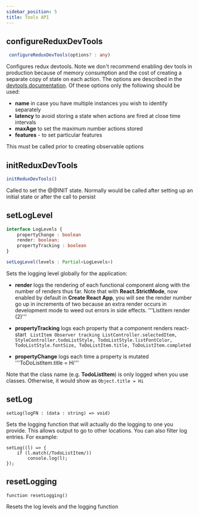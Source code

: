 ```yaml
---
sidebar_position: 5
title: Tools API
---
```

## configureReduxDevTools 
```typescript
 configureReduxDevTools(options? : any)
```
Configures redux devtools.  Note we don't recommend enabling dev tools in production because of memory consumption and the cost of creating a separate copy of state on each action.  The options are described in the [devtools documentation](https://github.com/zalmoxisus/redux-devtools-extension/blob/master/docs/API/Arguments.md).  Of these options only the following should be used:
* **name** in case you have multiple instances you wish to identify separately
* **latency** to avoid storing a state when actions are fired at close time intervals
* **maxAge** to set the maximum number actions stored
* **features** - to set particular features

This must be called prior to creating observable options

## initReduxDevTools
```typescript
initReduxDevTools()
```
Called to set the @@INIT state.  Normally would be called after setting up an initial state or after the call to persist

## setLogLevel ##

```typescript
interface LogLevels {
    propertyChange : boolean
    render: boolean;
    propertyTracking : boolean
}

setLogLevel(levels : Partial<LogLevels>)
```

Sets the logging level globally for the application:
* **render** logs the rendering of each functional component along with the number of renders thus far.  Note that with **React.StrictMode**, now enabled by default in **Create React App**, you will see the render number go up in increments of two because an extra render occurs in development mode to weed out errors in side effects. '''ListItem render (2)'''

* **propertyTracking** logs each property that a component renders react-start ```
  ListItem Observer tracking ListController.selectedItem, StyleController.todoListStyle, TodoListStyle.listFontColor, TodoListStyle.fontSize, ToDoListItem.title, ToDoListItem.completed```

* **propertyChange** logs each time a property is mutated '''ToDoListItem.title = Hi'''

Note that the class name (e.g. **TodoListItem**) is only logged when you use classes.  Otherwise, it would show as ```Object.title = Hi```
## setLog

```
setLog(logFN : (data : string) => void)
```

Sets the logging function that will actually do the logging to one you provide.  This allows output to go to other locations.  You can also filter log entries.  For example:
```
setLog((l) => {
    if (l.match(/TodoListItem/))
        console.log(l);
});
```
## resetLogging
```
function resetLogging()
```
Resets the log levels and the logging function
